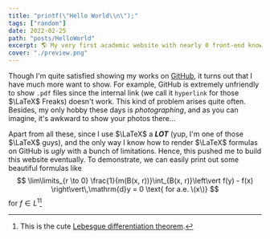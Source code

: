 ```yaml
---
title: "printf(\"Hello World\\n\");"
tags: ["random"]
date: 2022-02-25
path: "posts/HelloWorld"
excerpt: 🌎 My very first academic website with nearly 0 front-end knowledge.
cover: "./preview.png"
---
```


Though I'm quite satisfied showing my works on [GitHub](https://github.com/sleepymalc), it turns out that I have much more want to show. For example, GitHub is extremely unfriendly to show `.pdf` files since the internal link (we call it $\texttt{hyperlink}$ for those $\LaTeX$ Freaks) doesn't work. This kind
of problem arises quite often. Besides, my only hobby these days is *photographing*, and as you can imagine, it's awkward to show your photos there...

Apart from all these, since I use $\LaTeX$ a ***LOT*** (yup, I'm one of those $\LaTeX$ guys), and the only way I know how to render $\LaTeX$ formulas on GitHub is *ugly* with a bunch of limitations. Hence, this pushed me to build this website eventually. To demonstrate, we can easily print out some beautiful formulas like
$$
\lim\limits_{r \to 0} \frac{1}{m(B(x, r))}\int_{B(x, r)}\left\vert f(y) - f(x) \right\vert\,\mathrm{d}y = 0 \text{ for a.e. \(x\)}
$$
for $f\in L^1$[^1]

[^1]: This is the cute [Lebesgue differentiation theorem](https://en.wikipedia.org/wiki/Lebesgue_differentiation_theorem).
